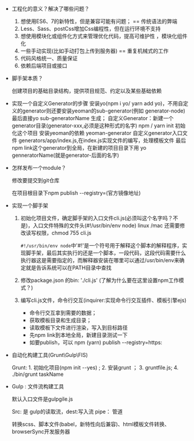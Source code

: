 - 工程化的意义？解决了哪些问题？
  1. 想使用ES6、7的新特性，但是兼容可能有问题； == 传统语法的弊端
  2. Less、Sass、postCss增加Css编程性，但在运行环境不支持
  3. 想使用模块化或组件化方式来管理优化代码，提高可维护性 ，模块化组件化
  4. 一些手动实现(比如手动打包上传到服务器) == 重复机械式的工作
  5. 代码风格统一、质量保证
  6. 依赖后端项目或接口

- 脚手架本质？

  创建项目的基础目录结构，提供项目规范、约定以及某些基础依赖

- 实现一个自定义Generator的步骤
  安装yo(npm i yo/ yarn add yo)，不用自定义的generator则还要安装yeoman的sub-generator(例如 generator-node) 最后直接yo sub-generatorName 生成；
  自定义Generator：新建一个generator目录(generator-xxx,必须是这种形式的名字)
  npm / yarn init 初始化这个项目
  安装yeoman的依赖 yeoman-generator
  自定义generator入口文件 generators/app/index.js,在index.js实现文件的编写，处理模板文件
  最后npm link这个generator到全局，在新建的项目目录下用 yo genneratorName(就是generator-后面的名字)

- 怎样发布一个module？

  修改要提交到git仓库

  在项目根目录下npm publish --registry=(官方镜像地址)

- 实现一个脚手架

  1. 初始化项目文件，确定脚手架的入口文件cli.js(必须叫这个名字吗？不是)，入口文件特殊的文件头(#!/usr/bin/env node) linux /mac 还需要修改读写权限，chmod 755 cli.js
  
     `#!/usr/bin/env node`中'#!'是一个符号用于解释这个脚本的解释程序，实现脚手架，最后其实执行的还是一个脚本，一段代码，这段代码需要什么执行器这是需要指定的，而解释器安装在哪里可以通过/usr/bin/env来确定就是告诉系统可以在PATH目录中查找
  
  2. 修改package.json 的bin: './cli.js' (了解为什么要在这里设置npm工作模式？)
  
  3. 编写cli.js文件，命令行交互(inquirer:实现命令行交互插件、模板引擎ejs)
     - 命令行交互拿到需要的数据；
     - 获取模板目录和生成目录；
     - 读取模板下文件进行渲染，写入到目标路径
     - 先npm link到本地全局，新建目录测试一下
     - 如要publish，可以 npm (yarn) publish --registry=https:


- 自动化构建工具(Grunt\Gulp\FIS)

  Grunt:   1. 初始化项目(npm init --yes) ;   2. 安装grunt ； 3. gruntfile.js; 4. ./bin/grunt taskName

- Gulp : 文件流构建工具

  默认入口文件是gulpgile.js

  Src: 是 gulp的读取流，dest:写入流 pipe： 管道

  转换scss、脚本文件(babel，新特性向后兼容)、html模板文件转换、browserSync开发服务器